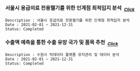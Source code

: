 ### 서울시 응급의료 전용헬기를 위한 인계점 최적입지 분석 &nbsp;<sub>[*Click*](link)</sub> 
~~~
Description : 서울시 응급의료 전용헬기를 위한 인계점 최적입지 분석
Date : 2021-02-01 ~ 2021-12-31
Status: Completed
~~~


### 수출액 예측을 통한 수출 유망 국가 및 품목 추천 &nbsp;<sub>[*Click*](link)</sub> 
~~~
Description : 수원시 빅데이터 플랫폼 유지관리 및 데이터 분석
Date : 2021-02-01 ~ 2021-12-31
Status: Completed
~~~
